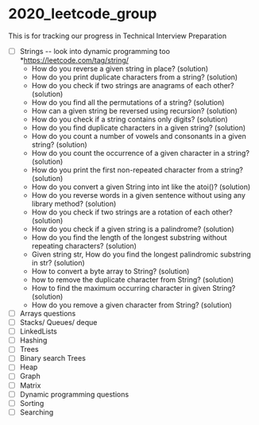 # 2020_leetcode_group
This is for tracking our progress in Technical Interview Preparation
- [ ] Strings -- look into dynamic programming too
   *https://leetcode.com/tag/string/
  * How do you reverse a given string in place? (solution)
  * How do you print duplicate characters from a string? (solution)
  * How do you check if two strings are anagrams of each other? (solution)
  *  How do you find all the permutations of a string? (solution)
  *  How can a given string be reversed using recursion? (solution)
  *  How do you check if a string contains only digits? (solution)
  *  How do you find duplicate characters in a given string? (solution)
  *  How do you count a number of vowels and consonants in a given string? (solution)
  *  How do you count the occurrence of a given character in a string? (solution)
  *  How do you print the first non-repeated character from a string? (solution)
  *  How do you convert a given String into int like the atoi()? (solution)
  *  How do you reverse words in a given sentence without using any library method? (solution)
  * How do you check if two strings are a rotation of each other? (solution)
  * How do you check if a given string is a palindrome? (solution)
  *  How do you find the length of the longest substring without repeating characters? (solution)
  *  Given string str, How do you find the longest palindromic substring in str? (solution)
  *  How to convert a byte array to String? (solution)
  *  how to remove the duplicate character from String? (solution)
  * How to find the maximum occurring character in given String? (solution)
  *  How do you remove a given character from String? (solution)
- [ ] Arrays questions
- [ ] Stacks/ Queues/ deque
- [ ] LinkedLists
- [ ] Hashing
- [ ] Trees
- [ ] Binary search Trees
- [ ] Heap
- [ ] Graph
- [ ] Matrix
- [ ] Dynamic programming questions
- [ ] Sorting
- [ ] Searching 
